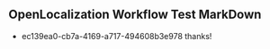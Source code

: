 ## OpenLocalization Workflow Test MarkDown
* ec139ea0-cb7a-4169-a717-494608b3e978 
thanks!<!--HONumber=Mar16_HO2-->
